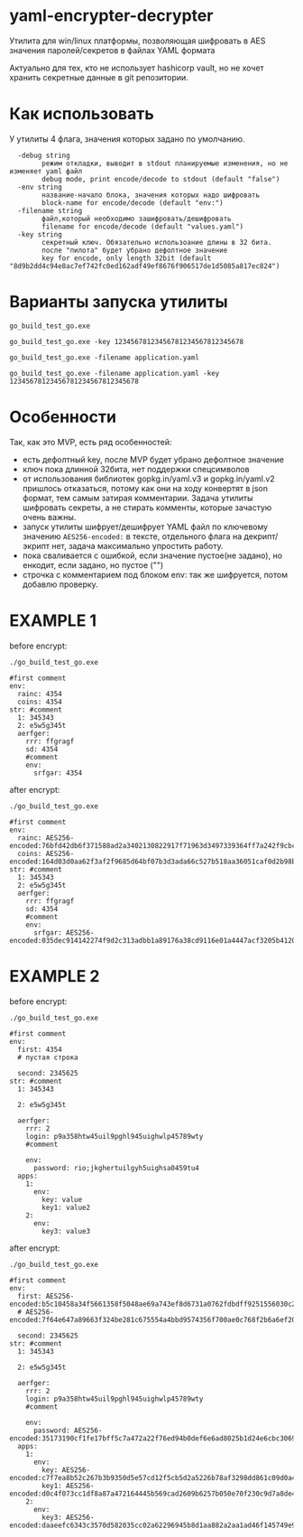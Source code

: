 # yaml-encrypter-decrypter

Утилита для win/linux платформы, позволяющая шифровать в AES значения паролей/секретов в файлах YAML формата

Актуально для тех, кто не использует hashicorp vault, но не хочет хранить секретные данные в git репозитории.

# Как использовать
У утилиты 4 флага, значения которых задано по умолчанию.
```
  -debug string
        режим откладки, выводит в stdout планируемые изменения, но не изменяет yaml файл
        debug mode, print encode/decode to stdout (default "false")
  -env string
        название-начало блока, значения которых надо шифровать
        block-name for encode/decode (default "env:")
  -filename string
        файл,который необходимо зашифровать/дешифровать
        filename for encode/decode (default "values.yaml")
  -key string
        секретный ключ. Обязательно использоание длины в 32 бита.
        после "пилота" будет убрано дефолтное значение
        key for encode, only length 32bit (default "8d9b2dd4c94e8ac7ef742fc0ed162adf49ef8676f906517de1d5085a817ec824")
```

# Варианты запуска утилиты
`go_build_test_go.exe`

`go_build_test_go.exe -key 12345678123456781234567812345678`

`go_build_test_go.exe -filename application.yaml`

`go_build_test_go.exe -filename application.yaml -key 12345678123456781234567812345678`

# Особенности 
Так, как это MVP, есть ряд особенностей:
- есть дефолтный key, после MVP будет убрано дефолтное значение
- ключ пока длинной 32бита, нет поддержки спецсимволов
- от использования библиотек gopkg.in/yaml.v3 и gopkg.in/yaml.v2 пришлось отказаться, потому как они на ходу конвертят в json формат, тем самым затирая комментарии. Задача утилиты шифровать секреты, а не стирать комменты, которые зачастую очень важны.
- запуск утилиты шифрует/дешифрует YAML файл по ключевому значению `AES256-encoded:` в тексте, отдельного флага на декрипт/экрипт нет, задача максимально упростить работу.
- пока сваливается с ошибкой, если значение пустое(не задано), но енкодит, если задано, но пустое ("")
- строчка с комментарием под блоком env: так же шифруется, потом добавлю проверку.

# EXAMPLE 1

before encrypt:

`./go_build_test_go.exe`
```
#first comment
env:
  rainc: 4354
  coins: 4354
str: #comment
  1: 345343
  2: e5w5g345t
  aerfger:
    rrr: ffgragf
    sd: 4354
    #comment
    env:
      srfgar: 4354

```

after encrypt:

`./go_build_test_go.exe`
```
#first comment
env:
  rainc: AES256-encoded:76bfd42db6f371588ad2a3402130822917f71963d3497339364ff7a242f9cbcd
  coins: AES256-encoded:164d03d0aa62f3af2f9685d64bf07b3d3ada66c527b518aa36051caf0d2b98b3
str: #comment
  1: 345343
  2: e5w5g345t
  aerfger:
    rrr: ffgragf
    sd: 4354
    #comment
    env:
      srfgar: AES256-encoded:035dec914142274f9d2c313adbb1a89176a38cd9116e01a4447acf3205b4120b

```

# EXAMPLE 2
before encrypt:

`./go_build_test_go.exe`
```
#first comment
env:
  first: 4354
  # пустая строка

  second: 2345625
str: #comment
  1: 345343

  2: e5w5g345t

  aerfger:
    rrr: 2
    login: p9a358htw45uil9pghl945uighwlp45789wty
    #comment

    env:
      password: rio;jkghertuilgyh5uighsa0459tu4
  apps:
    1:
      env:
        key: value
        key1: value2
    2:
      env:
        key3: value3
```

after encrypt:

`./go_build_test_go.exe`
```
#first comment
env:
  first: AES256-encoded:b5c10458a34f5661358f5048ae69a743ef8d6731a0762fdbdff9251556030c25
  # AES256-encoded:7f64e647a89663f324be281c675554a4bbd9574356f700ae0c768f2b6a6ef20eb286f871a977dacd

  second: 2345625
str: #comment
  1: 345343

  2: e5w5g345t

  aerfger:
    rrr: 2
    login: p9a358htw45uil9pghl945uighwlp45789wty
    #comment

    env:
      password: AES256-encoded:35173190cf1fe17bff5c7a472a22f76ed94b0def6e6ad8025b1d24e6cbc306945702b8d5724c8dec26c6001f8d383879dfd10e32bf0e5064db20a7
  apps:
    1:
      env:
        key: AES256-encoded:c7f7ea8b52c267b3b9350d5e57cd12f5cb5d2a5226b78af3298dd861c09d0a44a2
        key1: AES256-encoded:d0c4f073cc1df8a87a472164445b569cad2609b6257b050e70f230c9d7a8de44818f
    2:
      env:
        key3: AES256-encoded:daaeefc6343c3570d582035cc02a62296945b8d1aa882a2aa1ad46f145749e92d9dd
```